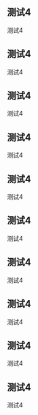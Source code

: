 ## 测试4
测试4

## 测试4
测试4

## 测试4
测试4

## 测试4
测试4

## 测试4
测试4

## 测试4
测试4

## 测试4
测试4

## 测试4
测试4

## 测试4
测试4

## 测试4
测试4